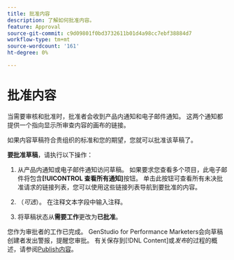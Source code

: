 ```yaml
---
title: 批准内容
description: 了解如何批准内容。
feature: Approval
source-git-commit: c9d09801f0bd3732611b01d4a98cc7ebf38884d7
workflow-type: tm+mt
source-wordcount: '161'
ht-degree: 0%

---
```



# 批准内容

当需要审核和批准时，批准者会收到产品内通知和电子邮件通知。 这两个通知都提供一个指向显示所审查内容的画布的链接。

如果内容草稿符合贵组织的标准和您的期望，您就可以批准该草稿了。

**要批准草稿**，请执行以下操作：

1. 从产品内通知或电子邮件通知访问草稿。 如果要求您查看多个项目，此电子邮件将包含&#x200B;**[!UICONTROL 查看所有通知]**&#x200B;按钮。 单击此按钮可查看所有未决批准请求的链接列表，您可以使用这些链接列表导航到要批准的内容。

1. （_可选_）。 在注释文本字段中输入注释。

1. 将草稿状态从&#x200B;**需要工作**&#x200B;更改为&#x200B;**已批准**。

您作为审批者的工作已完成。 GenStudio for Performance Marketers会向草稿创建者发出警报，提醒您审批。 有关保存到[!DNL Content]或&#x200B;_发布_&#x200B;的过程的概述，请参阅[Publish内容](./publish-content.md)。

